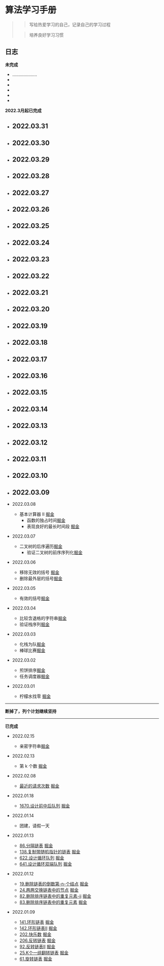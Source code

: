 # 算法学习手册

> > 写给热爱学习的自己，记录自己的学习过程
>
> > 培养良好学习习惯

## 日志

**未完成**

  - ....................
  - 
  - 
  - 
  - 
  - 

**2022.3月起已完成**

- 2022.03.31
  -  
- 2022.03.30
  - 
- 2022.03.29
  - 
- 2022.03.28
  - 
- 2022.03.27
  - 
- 2022.03.26
  - 
- 2022.03.25
  - 
- 2022.03.24
  - 
- 2022.03.23
  - 
- 2022.03.22
  - 
- 2022.03.21
  - 
- 2022.03.20
  - 
- 2022.03.19
  - 
- 2022.03.18
  - 
- 2022.03.17
  - 
- 2022.03.16
  - 
- 2022.03.15
  - 
- 2022.03.14
  - 
- 2022.03.13
  - 
- 2022.03.12
  - 
- 2022.03.11
  - 
- 2022.03.10
  - 
- 2022.03.09
  - 
- 2022.03.08
  - 基本计算器 II  [掘金]()
    - 函数的独占时间[掘金]()
    - 表现良好的最长时间段 [掘金]()
- 2022.03.07
  - 二叉树的后序遍历[掘金](https://juejin.cn/post/7072361601134755853)
    - 验证二叉树的前序序列化[掘金](https://juejin.cn/post/7072383042156757022/)
- 2022.03.06
  - 移除无效的括号 [掘金](https://juejin.cn/post/7072000075882463268/)
  - 删除最外层的括号[掘金](https://juejin.cn/post/7071999147418583076/)

- 2022.03.05
  - 有效的括号[掘金](https://juejin.cn/post/7071631858991104030/)
- 2022.03.04
  - 比较含退格的字符串[掘金](https://juejin.cn/post/7071275089643175972/)
  - 验证栈序列[掘金](https://juejin.cn/post/7071286680841355277/)
- 2022.03.03
  - 化栈为队[掘金](https://juejin.cn/post/7070879507644678180)
  - 棒球比赛[掘金](https://juejin.cn/post/7070889149766729736/)
- 2022.03.02
  - 煎饼排序[掘金](https://juejin.cn/post/7070492118761865229/)
  - 任务调度器[掘金](https://juejin.cn/post/7070518710506618916/)
- 2022.03.01
  - 柠檬水找零   [掘金](https://juejin.cn/post/7070141577846325285)

---
  **断掉了，列个计划继续坚持**

---
**已完成**

- 2022.02.15
  - 亲密字符串[掘金](https://juejin.cn/post/7065332459293917214/)
- 2022.02.13
  - 第 k 个数 [掘金](https://juejin.cn/post/7064157516665470990)
- 2022.02.08
  - [最近的请求次数](https://github.com/frllk/frllk-studybook/commit/10b26e0bd74eb743e8cf2eb5f6da94fce4c06900) [掘金](https://juejin.cn/post/7062152108664946702)
- 2022.01.18
  - [1670.设计前中后队列](https://github.com/frllk/frllk-studybook/blob/main/%E7%AE%97%E6%B3%95/week1/1670.%E8%AE%BE%E8%AE%A1%E5%89%8D%E4%B8%AD%E5%90%8E%E9%98%9F%E5%88%97.js) [掘金](https://juejin.cn/post/7054205775798861837)
- 2022.01.14
  - 团建，请假一天
- 2022.01.13

  - [86.分隔链表](https://github.com/frllk/frllk-studybook/blob/main/%E7%AE%97%E6%B3%95/week1/86.%E5%88%86%E9%9A%94%E9%93%BE%E8%A1%A8.js) [掘金](https://juejin.cn/post/7053307894497968165/)
  - [138.复制带随机指针的链表](https://github.com/frllk/frllk-studybook/blob/main/%E7%AE%97%E6%B3%95/week1/138.%E5%A4%8D%E5%88%B6%E5%B8%A6%E9%9A%8F%E6%9C%BA%E6%8C%87%E9%92%88%E7%9A%84%E9%93%BE%E8%A1%A8.js) [掘金](https://juejin.cn/post/7051599922609455112)
  - [622.设计循环队列](https://github.com/frllk/frllk-studybook/blob/main/%E7%AE%97%E6%B3%95/week1/622.%E8%AE%BE%E8%AE%A1%E5%BE%AA%E7%8E%AF%E9%98%9F%E5%88%97.js) [掘金](https://juejin.cn/post/7052713403038564360)
  - [641.设计循环双端队列](https://github.com/frllk/frllk-studybook/blob/main/%E7%AE%97%E6%B3%95/week1/641.%E8%AE%BE%E8%AE%A1%E5%BE%AA%E7%8E%AF%E5%8F%8C%E7%AB%AF%E9%98%9F%E5%88%97.js) [掘金](https://juejin.cn/post/7052719372682887198)
- 2022.01.12

  - [19.删除链表的倒数第-n-个结点](https://github.com/frllk/frllk-studybook/blob/main/%E7%AE%97%E6%B3%95/week1/19.%E5%88%A0%E9%99%A4%E9%93%BE%E8%A1%A8%E7%9A%84%E5%80%92%E6%95%B0%E7%AC%AC-n-%E4%B8%AA%E7%BB%93%E7%82%B9.js) [掘金](https://juejin.cn/post/7052462362032341029)
  - [24.两两交换链表中的节点](https://github.com/frllk/frllk-studybook/blob/main/%E7%AE%97%E6%B3%95/week1/24.%E4%B8%A4%E4%B8%A4%E4%BA%A4%E6%8D%A2%E9%93%BE%E8%A1%A8%E4%B8%AD%E7%9A%84%E8%8A%82%E7%82%B9.js) [掘金](https://juejin.cn/post/7052462370056044552)
  - [82.删除排序链表中的重复元素-ii](https://github.com/frllk/frllk-studybook/blob/main/%E7%AE%97%E6%B3%95/week1/82.%E5%88%A0%E9%99%A4%E6%8E%92%E5%BA%8F%E9%93%BE%E8%A1%A8%E4%B8%AD%E7%9A%84%E9%87%8D%E5%A4%8D%E5%85%83%E7%B4%A0-ii.js) [掘金](https://juejin.cn/post/7052467109858639908)
  - [83.删除排序链表中的重复元素](https://github.com/frllk/frllk-studybook/blob/main/%E7%AE%97%E6%B3%95/week1/83.%E5%88%A0%E9%99%A4%E6%8E%92%E5%BA%8F%E9%93%BE%E8%A1%A8%E4%B8%AD%E7%9A%84%E9%87%8D%E5%A4%8D%E5%85%83%E7%B4%A0.js) [掘金](https://juejin.cn/post/7052347477382397988)
- 2022.01.09
  - [141.环形链表](https://github.com/frllk/frllk-studybook/blob/main/%E7%AE%97%E6%B3%95/week1/141.%E7%8E%AF%E5%BD%A2%E9%93%BE%E8%A1%A8.js) [掘金](https://juejin.cn/post/7051182825474637860/)
  - [142.环形链表II](https://github.com/frllk/frllk-studybook/blob/main/%E7%AE%97%E6%B3%95/week1/142.%E7%8E%AF%E5%BD%A2%E9%93%BE%E8%A1%A8-ii.js) [掘金](https://juejin.cn/post/7051185138863964197/)
  - [202.快乐数](https://github.com/frllk/frllk-studybook/blob/main/%E7%AE%97%E6%B3%95/week1/202.%E5%BF%AB%E4%B9%90%E6%95%B0.js) [掘金](https://juejin.cn/post/7051186805713928205)
  - [206.反转链表](https://github.com/frllk/frllk-studybook/blob/main/%E7%AE%97%E6%B3%95/week1/206.%E5%8F%8D%E8%BD%AC%E9%93%BE%E8%A1%A8.js) [掘金](https://juejin.cn/post/7051187349912453128)
  - [92.反转链表II](https://github.com/frllk/frllk-studybook/blob/main/%E7%AE%97%E6%B3%95/week1/92.%E5%8F%8D%E8%BD%AC%E9%93%BE%E8%A1%A8-ii.js) [掘金](https://juejin.cn/post/7051189079190274084)
  - [25.K个一组翻转链表](https://github.com/frllk/frllk-studybook/blob/main/%E7%AE%97%E6%B3%95/week1/25.k-%E4%B8%AA%E4%B8%80%E7%BB%84%E7%BF%BB%E8%BD%AC%E9%93%BE%E8%A1%A8.js) [掘金](https://juejin.cn/post/7051179423931826207/)
  - [61.旋转链表](https://github.com/frllk/frllk-studybook/blob/main/%E7%AE%97%E6%B3%95/week1/61.%E6%97%8B%E8%BD%AC%E9%93%BE%E8%A1%A8.js) [掘金](https://juejin.cn/post/7052462352767123486)


